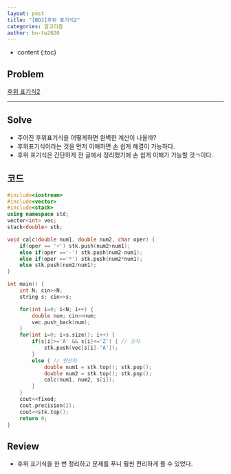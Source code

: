 ```yaml
---
layout: post
title: "[BOJ]후위 표기식2"
categories: 알고리즘
author: bn-tw2020
---
```

* content
{:toc}

## Problem

[후위 표기식2](https://www.acmicpc.net/problem/1935)




---

## Solve

* 주어진 후위표기식을 어떻게하면 완벽한 계산이 나올까?
* 후위표기식이라는 것을 먼저 이해하면 손 쉽게 해결이 가능하다.
* 후위 표기식은 간단하게 전 글에서 정리했기에 손 쉽게 이해가 가능할 것ㄱ이다.

## 코드

```c++
#include<iostream>
#include<vector>
#include<stack>
using namespace std;
vector<int> vec;
stack<double> stk;

void calc(double num1, double num2, char oper) {
    if(oper == '+') stk.push(num2+num1);
    else if(oper =='-') stk.push(num2-num1);
    else if(oper =='*') stk.push(num2*num1);
    else stk.push(num2/num1);
}

int main() {
    int N; cin>>N;
    string s; cin>>s;

    for(int i=0; i<N; i++) {
        double num; cin>>num;
        vec.push_back(num);
    }
    for(int i=0; i<s.size(); i++) {
        if(s[i]>='A' && s[i]<='Z') { // 숫자
            stk.push(vec[s[i]-'A']);
        }
        else { // 연산자
            double num1 = stk.top(); stk.pop();
            double num2 = stk.top(); stk.pop();
            calc(num1, num2, s[i]);
        }
    }
    cout<<fixed;
    cout.precision(2);
    cout<<stk.top();
    return 0;
}
```

## Review

* 후위 표기식을 한 번 정리하고 문제를 푸니 훨씬 편리하게 풀 수 있었다.